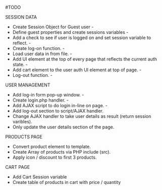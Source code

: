 #TODO

SESSION DATA

- Create Session Object for Guest user -
- Define guest properties and create sessions variables -
- Add a check to see if user is logged on and set session variable to reflect. -
- Create log-on function. -
- Load user data in from file. -
- Add UI element at the top of every page that reflects the current auth state. -
- Add cart element to the user auth UI element at top of page. -
- Log-out function. -

USER MANAGEMENT

- Add log-in form pop-up window. -
- Create login.php handler. -
- Add AJAX script to do login in-line on page. -
- Add log-out section to script/AJAX handler.
- Change AJAX handler to take user details as result (return session varibles).
- Only update the user details section of the page.

PRODUCTS PAGE

- Convert product element to template.
- Create Array of products via PHP include (src).
- Apply icon / discount to first 3 products.

CART PAGE

- Add Cart Session variable
- Create table of products in cart with price / quantity
